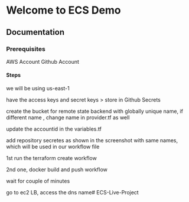 # Welcome to ECS Demo

## Documentation

### Prerequisites
AWS Account 
Github Account
#### Steps

we will be using us-east-1

have the access keys and secret keys > store in Github Secrets

create the bucket for remote state backend with globally unique name, if different name , change name in provider.tf as well

update the accountid in the variables.tf

add repository secretes as shown in the screenshot with same names, which will be used in our workflow file

1st run the terraform create workflow

2nd one, docker build and push workflow

wait for couple of minutes

go to ec2 LB, access the dns name# ECS-Live-Project
